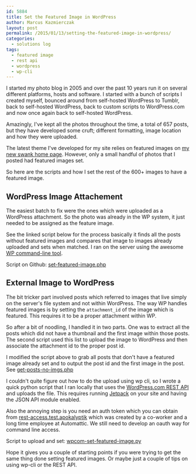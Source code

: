 ```yaml
---
id: 5884
title: Set the Featured Image in WordPress
author: Marcus Kazmierczak
layout: post
permalink: /2015/01/13/setting-the-featured-image-in-wordpress/
categories:
  - solutions log
tags:
  - featured image
  - rest api
  - wordpress
  - wp-cli
---
```

I started my photo blog in 2005 and over the past 10 years run it on several different platforms, hosts and software. I started with a bunch of scripts I created myself, bounced around from self-hosted WordPress to Tumblr, back to self-hosted WordPress, back to custom scripts to WordPress.com and now once again back to self-hosted WordPress.

Amazingly, I've kept all the photos throughout the time, a total of 657 posts, but they have developed some cruft; different formatting, image location and how they were uploaded.

The latest theme I've developed for my site relies on featured images on [my new swank home page][1]. However, only a small handful of photos that I posted had featured images set.

So here are the scripts and how I set the rest of the 600+ images to have a featured image.

## WordPress Image Attachement

The easiest batch to fix were the ones which were uploaded as a WordPress attachment. So the photo was already in the WP system, it just needed to be assigned as the feature image.

See the linked script below for the process basically it finds all the posts without featured images and compares that image to images already uploaded and sets when matched. I ran on the server using the awesome [WP command-line tool][2].

Script on Github: [set-featured-image.php][3]

## External Image to WordPress

The bit tricker part involved posts which referred to images that live simply on the server's file system and not within WordPress. The way WP handles featured images is by setting the `attachment_id` of the image which is featured. This requires it to be a proper attachment within WP.

So after a bit of noodling, I handled it in two parts. One was to extract all the posts which did not have a thumbnail and the first image within those posts. The second script used this list to upload the image to WordPress and then associate the attachment id to the proper post id.

I modified the script above to grab all posts that don't have a featured image already set and to output the post id and the first image in the post. See [get-posts-no-imgs.php][4]

I couldn't quite figure out how to do the upload using wp cli, so I wrote a quick python script that I ran locally that uses the [WordPress.com REST API][5] and uploads the file. This requires running [Jetpack][6] on your site and having the JSON API module enabled.

Also the annoying step is you need an auth token which you can obtain from [rest-access.test.apokalyptik][7] which was created by a co-worker and a long time employee at Automattic. We still need to develop an oauth way for command line access.

Script to upload and set: [wpcom-set-featured-image.py][8]

Hope it gives you a couple of starting points if you were trying to get the same thing done setting featured images. Or maybe just a couple of tips on using wp-cli or the REST API.

 [1]: https://mkaz.com
 [2]: http://wp-cli.org/
 [3]: https://gist.github.com/mkaz/89aa966c240c8b33d8f2
 [4]: https://gist.github.com/mkaz/33e41f0acb77ee1adcf5
 [5]: https://developer.wordpress.com/docs/api/
 [6]: https://jetpack.me
 [7]: https://rest-access.test.apokalyptik.com/
 [8]: https://gist.github.com/mkaz/53e19322e0313bf3878c
